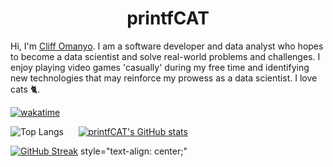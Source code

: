 <h1 align="center">printfCAT</h1>

<!--
**printfCAT/printfCAT** is a ✨ _special_ ✨ repository because its `README.md` (this file) appears on your GitHub profile.

Here are some ideas to get you started:

- 🔭 I’m currently working on ...
- 🌱 I’m currently learning ...
- 👯 I’m looking to collaborate on ...
- 🤔 I’m looking for help with ...
- 💬 Ask me about ...
- 📫 How to reach me: ...
- 😄 Pronouns: ...
- ⚡ Fun fact: ...
-->
Hi, I'm [Cliff Omanyo](https://www.linkedin.com/in/cliff-omanyo-374449223/). I am a software developer and data analyst who hopes to become a data scientist and solve real-world problems and challenges. I enjoy playing video games 'casually' during my free time and identifying new technologies that may reinforce my prowess as a data scientist. I love cats 🐈.

[![wakatime](https://wakatime.com/badge/user/018d5428-1425-4729-8bf4-d05b1d8c7781/project/018d54c6-3d85-4ca4-b882-49e5f5c4e8b8.svg)](https://wakatime.com/badge/user/018d5428-1425-4729-8bf4-d05b1d8c7781/project/018d54c6-3d85-4ca4-b882-49e5f5c4e8b8)

![Top Langs](https://github-readme-stats.vercel.app/api/top-langs/?username=printfCAT&layout=compact&theme=catppuccin_mocha)&nbsp;&nbsp;&nbsp;&nbsp;&nbsp;&nbsp;[![printfCAT's GitHub stats](https://github-readme-stats.vercel.app/api?username=printfCAT&hide=issues&show_icons=true&theme=catppuccin_mocha)](https://github.com/printfCAT/github-readme-stats)

[![GitHub Streak](https://github-readme-streak-stats.herokuapp.com/?user=DenverCoder1)](https://git.io/streak-stats) style="text-align: center;"
